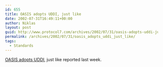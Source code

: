 ```yaml
---
id: 655
title: OASIS adopts UDDI, just like
date: 2002-07-31T16:49:11+00:00
author: Niklas
layout: post
guid: http://www.protocol7.com/archives/2002/07/31/oasis-adopts-uddi-just-like/
permalink: /archives/2002/07/31/oasis_adopts_uddi_just_like/
tags:
  - Standards
---
```

<div class='microid-6f1ea7672241f395f20b9bf642f088b01913c39d'>
  <p>
    <a href="http://www.theregister.co.uk/content/23/26470.html">OASIS adopts UDDI</a>, just like reported last week.
  </p>
</div>